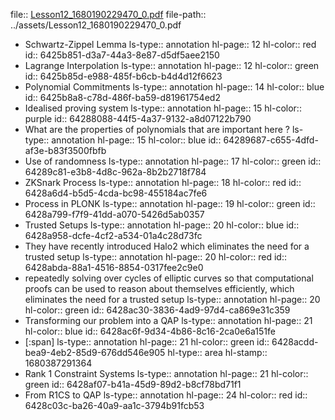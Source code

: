 file:: [Lesson12_1680190229470_0.pdf](../assets/Lesson12_1680190229470_0.pdf)
file-path:: ../assets/Lesson12_1680190229470_0.pdf

- Schwartz-Zippel Lemma
  ls-type:: annotation
  hl-page:: 12
  hl-color:: red
  id:: 6425b851-d3a7-44a3-8e87-d5df5aee2150
- Lagrange Interpolation
  ls-type:: annotation
  hl-page:: 12
  hl-color:: green
  id:: 6425b85d-e988-485f-b6cb-b4d4d12f6623
- Polynomial Commitments
  ls-type:: annotation
  hl-page:: 14
  hl-color:: blue
  id:: 6425b8a8-c78d-486f-ba59-d81961754ed2
- Idealised proving system
  ls-type:: annotation
  hl-page:: 15
  hl-color:: purple
  id:: 64288088-44f5-4a37-9132-a8d07122b790
- What are the properties of polynomials that are important here ?
  ls-type:: annotation
  hl-page:: 15
  hl-color:: blue
  id:: 64289687-c655-4dfd-af3e-b83f3500fbfb
- Use of randomness
  ls-type:: annotation
  hl-page:: 17
  hl-color:: green
  id:: 64289c81-e3b8-4d8c-962a-8b2b2718f784
- ZKSnark Process
  ls-type:: annotation
  hl-page:: 18
  hl-color:: red
  id:: 6428a6d4-b5d5-4cda-bc98-455184ac7fe6
- Process in PLONK
  ls-type:: annotation
  hl-page:: 19
  hl-color:: green
  id:: 6428a799-f7f9-41dd-a070-5426d5ab0357
- Trusted Setups
  ls-type:: annotation
  hl-page:: 20
  hl-color:: blue
  id:: 6428a958-dcfe-4cf2-a534-01a4c28d73fc
- They have recently introduced Halo2 which eliminates the need for a trusted setup
  ls-type:: annotation
  hl-page:: 20
  hl-color:: red
  id:: 6428abda-88a1-4516-8854-0317fee2c9e0
- repeatedly solving over cycles of elliptic curves so that computational proofs can be used to reason about themselves efficiently, which eliminates the need for a trusted setup
  ls-type:: annotation
  hl-page:: 20
  hl-color:: green
  id:: 6428ac30-3836-4ad9-97d4-ca869e31c359
- Transforming our problem into a QAP
  ls-type:: annotation
  hl-page:: 21
  hl-color:: blue
  id:: 6428ac6f-9d34-4b86-8c16-2ca0e6a151fe
- [:span]
  ls-type:: annotation
  hl-page:: 21
  hl-color:: green
  id:: 6428acdd-bea9-4eb2-85d9-676dd546e905
  hl-type:: area
  hl-stamp:: 1680387291364
- Rank 1 Constraint Systems
  ls-type:: annotation
  hl-page:: 21
  hl-color:: green
  id:: 6428af07-b41a-45d9-89d2-b8cf78bd71f1
- From R1CS to QAP
  ls-type:: annotation
  hl-page:: 24
  hl-color:: red
  id:: 6428c03c-ba26-40a9-aa1c-3794b91fcb53